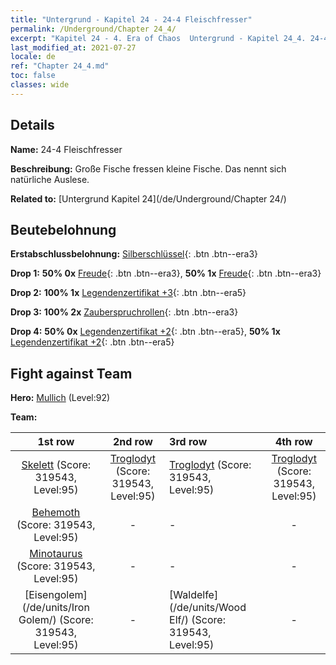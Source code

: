 ```yaml
---
title: "Untergrund - Kapitel 24 - 24-4 Fleischfresser"
permalink: /Underground/Chapter 24_4/
excerpt: "Kapitel 24 - 4. Era of Chaos  Untergrund - Kapitel 24_4. 24-4 Fleischfresser"
last_modified_at: 2021-07-27
locale: de
ref: "Chapter 24_4.md"
toc: false
classes: wide
---
```


## Details

 **Name:** 24-4 Fleischfresser

 **Beschreibung:** Große Fische fressen kleine Fische. Das nennt sich natürliche Auslese.

 **Related to:** [Untergrund Kapitel 24](/de/Underground/Chapter 24/)

## Beutebelohnung

 **Erstabschlussbelohnung:** [Silberschlüssel](/ItemsDE/con_693/){: .btn .btn--era3}

 **Drop 1:** **50% 0x** [Freude](/ItemsDE/her_424/){: .btn .btn--era3}, **50% 1x** [Freude](/ItemsDE/her_424/){: .btn .btn--era3}

 **Drop 2:** **100% 1x** [Legendenzertifikat +3](/ItemsDE/mat_88/){: .btn .btn--era5}

 **Drop 3:** **100% 2x** [Zauberspruchrollen](/ItemsDE/con_694/){: .btn .btn--era3}

 **Drop 4:** **50% 0x** [Legendenzertifikat +2](/ItemsDE/mat_81/){: .btn .btn--era5}, **50% 1x** [Legendenzertifikat +2](/ItemsDE/mat_81/){: .btn .btn--era5}


## Fight against Team
 **Hero:** [Mullich](/de/heroes/Mullich/) (Level:92)

 **Team:**


  | 1st row | 2nd row | 3rd row | 4th row |
  |:----:|:----:|:----|:----:|
  | [Skelett](/de/units/Skeleton/) (Score: 319543, Level:95)  | [Troglodyt](/de/units/Troglodyte/) (Score: 319543, Level:95)  | [Troglodyt](/de/units/Troglodyte/) (Score: 319543, Level:95)  | [Troglodyt](/de/units/Troglodyte/) (Score: 319543, Level:95)  |
  | [Behemoth](/de/units/Behemoth/) (Score: 319543, Level:95)  | - | - | - |
  | [Minotaurus](/de/units/Minotaur/) (Score: 319543, Level:95)  | - | - | - |
  | [Eisengolem](/de/units/Iron Golem/) (Score: 319543, Level:95)  | - | [Waldelfe](/de/units/Wood Elf/) (Score: 319543, Level:95)  | - |


